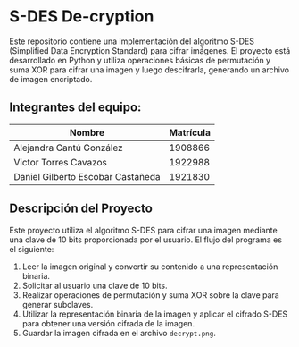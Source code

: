 # S-DES De-cryption

Este repositorio contiene una implementación del algoritmo S-DES (Simplified Data Encryption Standard) para cifrar imágenes. El proyecto está desarrollado en Python y utiliza operaciones básicas de permutación y suma XOR para cifrar una imagen y luego descifrarla, generando un archivo de imagen encriptado.

## Integrantes del equipo:

| Nombre                        | Matrícula  |
|-------------------------------|------------|
| Alejandra Cantú González      | 1908866    |
| Victor Torres Cavazos         | 1922988    |
| Daniel Gilberto Escobar Castañeda | 1921830 |

## Descripción del Proyecto

Este proyecto utiliza el algoritmo S-DES para cifrar una imagen mediante una clave de 10 bits proporcionada por el usuario. El flujo del programa es el siguiente:

1. Leer la imagen original y convertir su contenido a una representación binaria.
2. Solicitar al usuario una clave de 10 bits.
3. Realizar operaciones de permutación y suma XOR sobre la clave para generar subclaves.
4. Utilizar la representación binaria de la imagen y aplicar el cifrado S-DES para obtener una versión cifrada de la imagen.
5. Guardar la imagen cifrada en el archivo `decrypt.png`.
